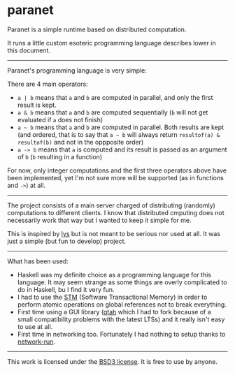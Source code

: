 # paranet

Paranet is a simple runtime based on distributed computation.

It runs a little custom esoteric programming language describes lower in this document.


--------------------------

Paranet's programming language is very simple:

There are 4 main operators:

- `a | b` means that `a` and `b` are computed in parallel, and only the first
  result is kept.
- `a & b` means that `a` and `b` are computed sequentially (`b` will not get
  evaluated if `a` does not finish)
- `a ~ b` means that `a` and `b` are computed in parallel. Both results are kept
  (and ordered, that is to say that `a ~ b` will always return `resultof(a) &
  resultof(b)` and not in the oppposite order)
- `a -> b` means that `a` is computed and its result is passed as an argument of
  `b` (`b` resulting in a function)
  
For now, only integer computations and the first three operators above have been
implemented, yet I'm not sure more will be supported (as in functions and `->`)
at all.

---------------------------

The project consists of a main server charged of distributing (randomly)
computations to different clients.
I know that distributed cmputing does not necessarily work that way but I wanted
to keep it simple for me.

This is inspired by [lys](https://github.com/felko/lys) but is not meant to be
serious nor used at all. It was just a simple (but fun to develop) project.

----------------------------

What has been used:

- Haskell was my definite choice as a programming language for this language.
  It may seem strange as some things are overly complicated to do in Haskell, bu
  I find it very fun.
- I had to use the [STM](https://hackage.haskell.org/package/stm) (Software Transactional Memory) in order to perform
  atomic operations on global references not to break everything.
- First time using a GUI library ([qtah](https://github.com/Mesabloo/qtah) which
  I had to fork because of a small compatibility problems with the latest LTSs)
  and it really isn't easy to use at all.
- First time in networking too. Fortunately I had nothing to setup thanks to
  [network-run](https://hackage.haskell.org/package/network-run).
  
------------------------------

This work is licensed under the [BSD3 license](./LICENSE). It is free to use by anyone.
